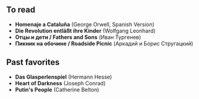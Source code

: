 ## To read

- **Homenaje a Cataluña** (George Orwell, Spanish Version)
- **Die Revolution entläßt ihre Kinder** (Wolfgang Leonhard)
- **Отцы и дети / Fathers and Sons** (Иван Тургенев)
- **Пикник на обочине / Roadside Picnic** (Аркадий и Борис Стругацкий)

## Past favorites

- **Das Glasperlenspiel** (Hermann Hesse)
- **Heart of Darkness** (Joseph Conrad)
- **Putin's People** (Catherine Belton)
